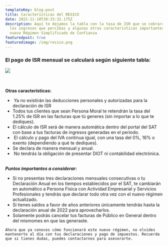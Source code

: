 ```yaml
---
templateKey: blog-post
title: Características del RESICO
date: 2022-11-10T20:33:32.175Z
description: Aquí te dejamos la tabla con la tasa de ISR que se cobrará según
  los ingresos que percibas y algunas otras características importantes sobre el
  nuevo Régimen Simplificado de Confianza
featuredpost: true
featuredimage: /img/resico.png
---
```

### El pago de ISR mensual se calculará según siguiente tabla:



![](/img/group-242.png)



\
\
**Otras características:** 

*  Ya no existirán las deducciones personales y autorizadas para la declaración de ISR
* Todos tus clientes que sean Persona Moral te retendrán la tasa del 1.25% de ISR en las facturas que tú generes (sin importar a lo que te dediques).
* El cálculo de ISR será de manera automática dentro del portal del SAT con base a tus facturas de ingresos generadas en el periodo.
*  El cálculo y pago del IVA continua igual, con una tasa del 0%, 16% o exento (dependiendo a qué te dediques).
* Se declara de manera mensual y anual.
*  No tendrás la obligación de presentar DIOT ni contabilidad electrónica.



\
***Puntos importantes a considerar:***



* Si no presentas tres declaraciones mensuales consecutivas o tu Declaración Anual en los tiempos establecidos por el SAT, te cambiarán en automático a Persona Física con Actividad Empresarial y Servicios Profesionales y tendrás que declarar todo otra vez con el nuevo régimen actualizado.
* Si tienes saldos a favor de años anteriores únicamente tendrás hasta la declaración anual de 2022 para aprovecharlos.
* Solamente podrás cancelar tus facturas de Público en General dentro del mismomes en que las generaste.



`Ahora que ya conoces cómo funcionará este nuevo régimen, no olvides mantenerte al día con tus declaraciones y pago de impuestos. Recuerda que si tienes dudas, puedes contactarnos para asesorarte.`